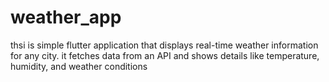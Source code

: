 # weather_app
thsi is simple flutter application that displays real-time weather information for any city. it fetches data from an API and shows details like temperature, humidity, and weather conditions
